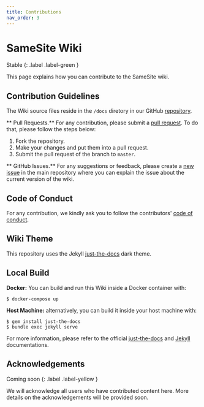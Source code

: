 ```yaml
---
title: Contributions
nav_order: 3
---
```



# SameSite Wiki

Stable
{: .label .label-green }


This page explains how you can contribute to the SameSite wiki. 

## Contribution Guidelines

The Wiki source files reside in the `/docs` diretory in our GitHub [repository](https://github.com/SoheilKhodayari/same-site-wiki/tree/master/docs).

** Pull Requests.** For any contribution, please submit a [pull request](https://github.com/SoheilKhodayari/same-site-wiki/pulls). To do that, please follow the steps below:

1. Fork the repository.
2. Make your changes and put them into a pull request.
3. Submit the pull request of the branch to `master`.


** GitHub Issues.** For any suggestions or feedback, please create a [new issue](https://github.com/SoheilKhodayari/same-site-wiki/issues) in the main repository where you can explain the issue about the current version of the wiki. 


## Code of Conduct 

For any contribution, we kindly ask you to follow the contributors' [code of conduct](https://github.com/SoheilKhodayari/same-site-wiki/blob/master/CODE_OF_CONDUCT.md).


## Wiki Theme

This repository uses the Jekyll [just-the-docs](https://github.com/just-the-docs/just-the-docs) dark theme.  

## Local Build

**Docker:** You can build and run this Wiki inside a Docker container with:

```
$ docker-compose up
```

**Host Machine:** alternatively, you can build it inside your host machine with:

```
$ gem install just-the-docs
$ bundle exec jekyll serve
```

For more information, please refer to the official [just-the-docs](https://github.com/just-the-docs/just-the-docs) and [Jekyll](https://jekyllrb.com/) documentations. 


## Acknowledgements

Coming soon
{: .label .label-yellow }

We will acknowledge all users who have contributed content here. More details on the acknowledgements will be provided soon. 

